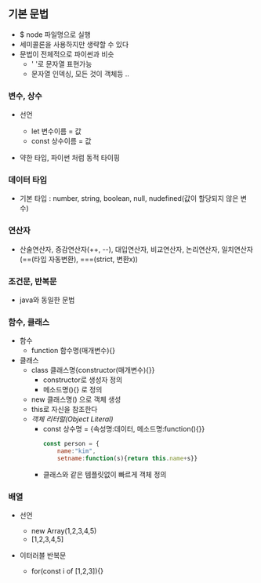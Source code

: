 ## 기본 문법
- $ node 파일명으로 실행
- 세미콜론을 사용하지만 생략할 수 있다
- 문법이 전체적으로 파이썬과 비슷
	- ' '로 문자열 표현가능
	- 문자열 인덱싱, 모든 것이 객체등 ..

### 변수, 상수
- 선언	
	- let 변수이름 = 값
	- const 상수이름 = 값
	
- 약한 타입, 파이썬 처럼 동적 타이핑

### 데이터 타입
- 기본 타입 : number, string, boolean, null, nudefined(값이 할당되지 않은 변수)

### 연산자
- 산술연산자, 증감연산자(++, --), 대입연산자, 비교연산자, 논리연산자, 일치연산자(==(타입 자동변환), ===(strict, 변환x))

### 조건문, 반복문
- java와 동일한 문법

### 함수, 클래스
- 함수
	- function 함수명(매개변수){}
- 클래스
	- class 클래스명{constructor(매개변수){}}
		- constructor로 생성자 정의
		- 메소드명(){} 로 정의
	- new 클래스명() 으로 객체 생성
	- this로 자신을 참조한다
	- *객체 리터럴(Object Literal)*
		- const 상수명 = {속성명:데이터, 메소드명:function(){}}
			```js
			const person = {
				name:"kim", 
				setname:function(s){return this.name+s}}
			```
		- 클래스와 같은 템플릿없이 빠르게 객체 정의


### 배열
- 선언
	- new Array(1,2,3,4,5)
	- [1,2,3,4,5]

- 이터러블 반복문
	- for(const i of [1,2,3]){}



